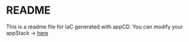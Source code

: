 # README
This is a readme file for IaC generated with appCD.
You can modify your appStack -> [here](http://cloud.stackgen.com/appstacks/3a641296-9d2d-4889-9533-dc73bf8b0e5f)
